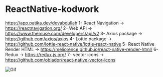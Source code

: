 # ReactNative-kodwork
https://app.patika.dev/devabdullah
1- React Navigation -> https://reactnavigation.org/
2- Web API -> https://www.themuse.com/developers/api/v2
3- Axios package -> https://github.com/axios/axios
4- Lottie package -> https://github.com/lottie-react-native/lottie-react-native
5- React Native Render HTML -> https://meliorence.github.io/react-native-render-html/
6- Redux -> https://redux.js.org/
7- vector icons -> https://github.com/oblador/react-native-vector-icons

![Gif](https://github.com/abdullah-altunkaynak/ReactNative-kodwork/blob/main/kodwork.gif)

